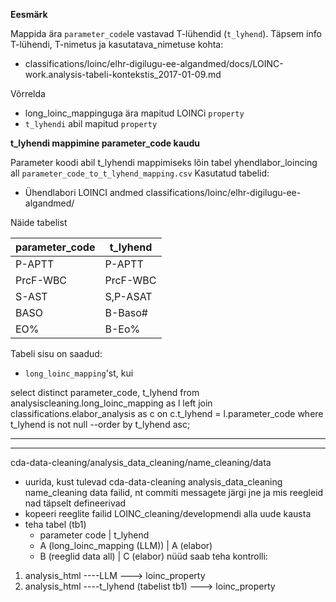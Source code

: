 **Eesmärk**

Mappida ära `parameter_code`le vastavad T-lühendid (`t_lyhend`). 
Täpsem info T-lühendi, T-nimetus ja kasutatava_nimetuse kohta: 
* classifications/loinc/elhr-digilugu-ee-algandmed/docs/LOINC-work.analysis-tabeli-kontekstis_2017-01-09.md 

Võrrelda 
* long_loinc_mappinguga ära mapitud LOINCi `property`
* `t_lyhendi` abil mapitud `property`

**t_lyhendi mappimine parameter_code kaudu**

Parameter koodi abil t_lyhendi mappimiseks lõin tabel yhendlabor_loincing all `parameter_code_to_t_lyhend_mapping.csv`
Kasutatud tabelid:
* Ühendlabori LOINCI andmed classifications/loinc/elhr-digilugu-ee-algandmed/ 



Näide tabelist

| parameter_code | t_lyhend |
|-------------- |---------|
| P-APTT | P-APTT | 
| PrcF-WBC | PrcF-WBC | 
| S-AST | S,P-ASAT | 
| BASO | B-Baso# | 
| EO% | B-Eo% | 

Tabeli sisu on saadud:
* `long_loinc_mapping`'st, kui 




select distinct parameter_code, t_lyhend
    from analysiscleaning.long_loinc_mapping as l
    left join classifications.elabor_analysis as c
        on c.t_lyhend = l.parameter_code
    where t_lyhend is not null
--order by t_lyhend asc;











------------------------------------------------------------
___________________________________________________________



cda-data-cleaning/analysis_data_cleaning/name_cleaning/data


* uurida, kust tulevad cda-data-cleaning analysis_data_cleaning name_cleaning data failid, nt commiti messagete järgi jne ja mis reegleid nad täpselt defineerivad
* kopeeri reeglite failid LOINC_cleaning/developmendi alla uude kausta
* teha tabel (tb1)
    * parameter code | t_lyhend
    * A (long_loinc_mapping (LLM)) | A (elabor)
    * B (reeglid data all) | C (elabor)
nüüd saab teha kontrolli:
1. analysis_html ----LLM ---> loinc_property
2. analysis_html ----t_lyhend (tabelist tb1) ---> loinc_property